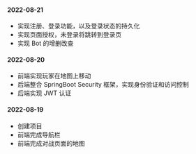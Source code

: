 #### 2022-08-21

- 实现注册、登录功能，以及登录状态的持久化
- 实现页面授权，未登录将跳转到登录页
- 实现 Bot 的增删改查



#### 2022-08-20

- 前端实现玩家在地图上移动
- 后端整合 SpringBoot Security 框架，实现身份验证和访问控制
- 后端实现 JWT 认证



#### 2022-08-19

- 创建项目
- 前端完成导航栏
- 前端完成对战页面的地图

